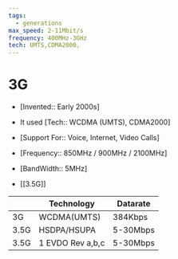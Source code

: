 ```yaml
---
tags:
  - generations
max_speed: 2-11Mbit/s
frequency: 400MHz-3GHz
tech: UMTS,CDMA2000,
---
```


# 3G

- [Invented:: Early 2000s]
- It used [Tech:: WCDMA (UMTS), CDMA2000]
- [Support For:: Voice, Internet, Video Calls]
- [Frequency:: 850MHz / 900MHz / 2100MHz]
- [BandWidth:: 5MHz]

- [[3.5G]]

|      | Technology       | Datarate |
| ---- | ---------------- | -------- |
| 3G   | WCDMA(UMTS)      | 384Kbps  |
| 3.5G | HSDPA/HSUPA      | 5-30Mbps |
| 3.5G | 1 EVDO Rev a,b,c | 5-30Mbps |

[^1]: WCDMA -  Widebnand CDMA
[^2]: UMTS - Universal Mobile Telecommunications System
[^3]: HSDPA - High Speed Downlink Packet Access
[^4]: HSUPA - High Speed Uplink Packet Access
[^5]: EVDO - Evolution Data Optimized